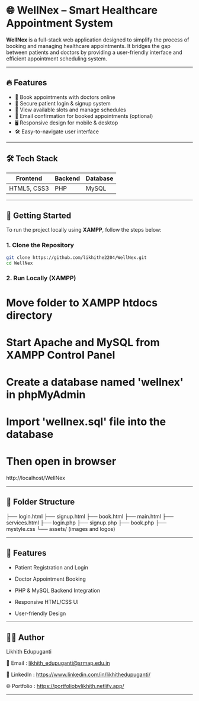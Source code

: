 # 🌐 WellNex – Smart Healthcare Appointment System

**WellNex** is a full-stack web application designed to simplify the process of booking and managing healthcare appointments. It bridges the gap between patients and doctors by providing a user-friendly interface and efficient appointment scheduling system.

---

## 🔥 Features

- 🏥 Book appointments with doctors online
- 🔐 Secure patient login & signup system
- 📅 View available slots and manage schedules
- 📧 Email confirmation for booked appointments (optional)
- 🖥️ Responsive design for mobile & desktop
- 🛠️ Easy-to-navigate user interface

---

## 🛠️ Tech Stack

| Frontend | Backend | Database |
|----------|---------|----------|
| HTML5, CSS3 | PHP | MySQL |

---

## 🚀 Getting Started

To run the project locally using **XAMPP**, follow the steps below:

### 1. Clone the Repository

```bash
git clone https://github.com/likhithe2204/WellNex.git
cd WellNex
```

### 2. Run Locally (XAMPP)
# Move folder to XAMPP htdocs directory
# Start Apache and MySQL from XAMPP Control Panel
# Create a database named 'wellnex' in phpMyAdmin
# Import 'wellnex.sql' file into the database

# Then open in browser
http://localhost/WellNex

---

## 📁 Folder Structure

├── login.html
├── signup.html
├── book.html
├── main.html
├── services.html
├── login.php
├── signup.php
├── book.php
├── mystyle.css
└── assets/ (images and logos)

---

## 🔑 Features

* Patient Registration and Login

* Doctor Appointment Booking

* PHP & MySQL Backend Integration

* Responsive HTML/CSS UI

* User-friendly Design

---

## 👨‍💻 Author

Likhith Edupuganti

📧 Email : likhith_edupuganti@srmap.edu.in

🔗 LinkedIn : https://www.linkedin.com/in/likhithedupuganti/

🌐 Portfolio : https://portfoliobylikhith.netlify.app/

---


